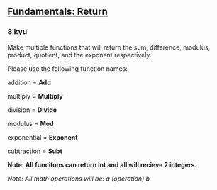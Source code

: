 <h2><a href=https://www.codewars.com/kata/55a5befdf16499bffb00007b/train/csharp target="_blank">Fundamentals: Return</a></h2><h3>8 kyu</h3><p>Make multiple functions that will return the sum, difference, modulus, product, quotient, and the exponent respectively.</p><p>Please use the following function names:</p><p>addition = <strong>Add</strong></p><p>multiply = <strong>Multiply</strong></p><p>division = <strong>Divide</strong> </p><p>modulus = <strong>Mod</strong></p><p>exponential = <strong>Exponent</strong></p><p>subtraction = <strong>Subt</strong></p><p><strong>Note: All funcitons can return int and all will recieve 2 integers.</strong> </p><p><em>Note: All math operations will be:  a (operation) b</em></p>
